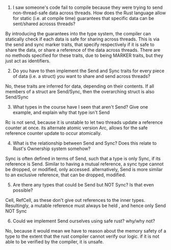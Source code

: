 1) I saw someone's code fail to compile because they 
were trying to send non-thread-safe data across threads. 
How does the Rust language allow for static (i.e. at compile time)
guarantees that specific data can be sent/shared acrosss threads?

By introducing the guarantees into the type system, the compiler can statically check if 
each data is safe for sharing across threads. This is via the send and sync marker traits, 
that specify respectively if it is safe to share the data, or share a reference of the data
across threads. There are no methods specified for these traits, due to being MARKER traits,
but they just act as identifiers. 

2) Do you have to then implement the Send and Sync traits for 
every piece of data (i.e. a struct) you want to share and send across threads?

No, these traits are inferred for data, depending on their contents. If all
members of a struct are Send/Sync, then the overarching struct is also Send/Sync

3) What types in the course have I seen that aren't Send? Give one example, 
and explain why that type isn't Send 

Rc is not send, because it is unstable to let two threads update a
reference counter at once. its alternate atomic version Arc, allows for the
safe reference counter update to occur atomically. 

4) What is the relationship between Send and Sync? Does this relate
to Rust's Ownership system somehow?

Sync is often defined in terms of Send, such that a type is only Sync, if its reference is Send. 
Similar to having a mutual reference, a sync type cannot be dropped, or modified, only accessed.
alternatively, Send is more similar to an exclusive reference, that can be dropped, modified.

5) Are there any types that could be Send but NOT Sync? Is that even possible?

Cell, RefCell, as these don't give out references to the inner types. Resultingly,
a mutable reference must always be held , and hence only Send NOT Sync

6) Could we implement Send ourselves using safe rust? why/why not?

No, because it would mean we have to reason about the memory safety of a type
to the extent that the rust compiler cannot verify our logic. if it is
not able to be verified by the compiler, it is unsafe.
